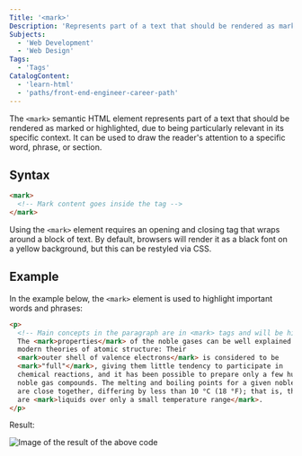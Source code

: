 ```yaml
---
Title: '<mark>'
Description: 'Represents part of a text that should be rendered as marked or highlighted.'
Subjects:
  - 'Web Development'
  - 'Web Design'
Tags:
  - 'Tags'
CatalogContent:
  - 'learn-html'
  - 'paths/front-end-engineer-career-path'
---
```


The `<mark>` semantic HTML element represents part of a text that should be rendered as marked or highlighted, due to being particularly relevant in its specific context. It can be used to draw the reader's attention to a specific word, phrase, or section.

## Syntax

```html
<mark>
  <!-- Mark content goes inside the tag -->
</mark>
```

Using the `<mark>` element requires an opening and closing tag that wraps around a block of text. By default, browsers will render it as a black font on a yellow background, but this can be restyled via CSS.

## Example

In the example below, the `<mark>` element is used to highlight important words and phrases:

```html
<p>
  <!-- Main concepts in the paragraph are in <mark> tags and will be highlighted -->
  The <mark>properties</mark> of the noble gases can be well explained by
  modern theories of atomic structure: Their
  <mark>outer shell of valence electrons</mark> is considered to be
  <mark>"full"</mark>, giving them little tendency to participate in
  chemical reactions, and it has been possible to prepare only a few hundred
  noble gas compounds. The melting and boiling points for a given noble gas
  are close together, differing by less than 10 °C (18 °F); that is, they
  are <mark>liquids over only a small temperature range</mark>.
</p>
```
  
Result:
  
![Image of the result of the above code](https://raw.githubusercontent.com/Codecademy/docs/main/media/mark-example.png)
